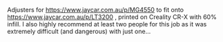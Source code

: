 Adjusters for https://www.jaycar.com.au/p/MG4550 to fit onto https://www.jaycar.com.au/p/LT3200 ,
printed on Creality CR-X with 60% infill. 
I also highly recommend at least two people for this job as it was extremely difficult (and dangerous) with just one...
